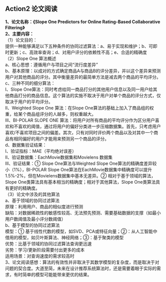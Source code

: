 ## Action2 论文阅读
**1、论文名称：《Slope One Predictors for Online Rating-Based Collaborative Filtering》**  
**2、主要内容：**  
（1）论文目的：  
提供一种能够满足以下五种条件的协同过滤算法：a、易于实现和维护；b、可即时更新；c、高效率查询；d、对用户评分的依赖性不高；e、合适的精确度  
（2）Slope One 算法概述  
a、核心思想：遵循用户与项目之间“流行度差异”  
b、基本原理：以成对的方式确定商品A与商品B的评分差异，并以这个差异来预测用户对其他商品的评分。其中衡量差异的最简单方法是减去两个商品的平均评分。  
c、三种不同的细分算法：  
  I、Slope One算法：同时考虑给同一商品打分的其他用户信息以及同一用户给其他商品打分的商品信息。这个算法的实施不取决于用户对单个商品的评分方式，仅取决于用户的平均评分。  
  II、Weighted Slope One 算法：在Slope One算法的基础上加入了商品组的权重，给某个商品组评分的人越多，则权重越大。  
  III、BI-POLAR SLOPE ONE 算法：将用户对所有商品的平均评分作为区分用户喜欢和不喜欢的阈值，通过将用户的偏好分类进一步压缩数据集。首先，只考虑用户喜欢/不喜欢项目之间的偏差。其次，只有对同时评价两个商品以及对其中一个商品有相同偏好的用户才能用来预测另一个商品的评分。  
d、数据集验证结果：  
  I、验证指标：MAE（平均绝对误差）  
  II、验证数据集：EachMovie数据集和Movielens 数据集  
  III、验证结果：① Slope One算法与Weighted Slope One算法的精确度差异较小（1%），BI-POLAR Slope One算法在EachMovie数据集中精确度可以提升1.5%-2%，但在Movielens数据集中基本无差异。② 相对于基于领域的算法，Slope One类算法具有基本相当的精确度；相对于其他算法，Slope One类算法具有更好的精确度。  
（3）论文中涉及的其他算法  
a、基于领域的协同过滤算法  
  原理：利用用户、商品的相似度进行预测  
  缺陷：对数据稀疏性的敏感性较高、无法预先预测、需要基础数据的支撑（如最小用户数阈值及最小评分数阈值）  
b、基于模型的协同过滤算法  
  模型：① 基于线性代数的模型，如SVD、PCA或特征向量；②：从人工智能中借用的模型，如贝叶斯算法、神经网络；③：基于聚类的模型  
  优势：比基于领域的协同过滤算法查询更迅速  
  劣势：学习/更新阶段需要付出更多的成本  
  适用场景：对查询速度的需求较高时  
3、论文阅读感想：算法的有效性并非取决于其数学模型的复杂度，而是取决于对问题的契合度。大道至简，未来在设计推荐系统算法时，还是需要着眼于实际的需求，有时简单的模型可能能带来更优的结果。  

